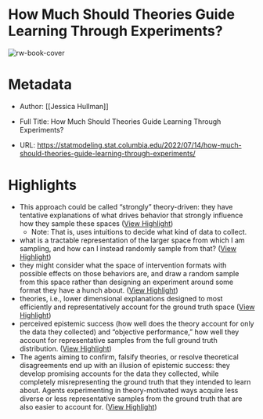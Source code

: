 # How Much Should Theories Guide Learning Through Experiments?

![rw-book-cover](https://readwise-assets.s3.amazonaws.com/static/images/article4.6bc1851654a0.png)

# Metadata
- Author: [[Jessica Hullman]]
- Full Title: How Much Should Theories Guide Learning Through Experiments?

- URL: https://statmodeling.stat.columbia.edu/2022/07/14/how-much-should-theories-guide-learning-through-experiments/

# Highlights
- This approach could be called “strongly” theory-driven: they have tentative explanations of what drives behavior that strongly influence how they sample these spaces ([View Highlight](https://read.readwise.io/read/01hzn0c73ytx1g37fqx1whs0mm))
    - Note: That is, uses intuitions to decide what kind of data to collect.
- what is a tractable representation of the larger space from which I am sampling, and how can I instead randomly sample from that? ([View Highlight](https://read.readwise.io/read/01hzn0brzfakb2cc91s7awwd4s))
- they might consider what the space of intervention formats with possible effects on those behaviors are, and draw a random sample from this space rather than designing an experiment around some format they have a hunch about. ([View Highlight](https://read.readwise.io/read/01hzn0e5fj7e9pdd6w4yc05gt7))
- theories, i.e., lower dimensional explanations designed to most efficiently and representatively account for the ground truth space ([View Highlight](https://read.readwise.io/read/01hzn0h3tt8whp3g4gtg8avkx2))
- perceived epistemic success (how well does the theory account for only the data they collected) and “objective performance,” how well they account for representative samples from the full ground truth distribution. ([View Highlight](https://read.readwise.io/read/01hzn0hfbmf0sq8r2bxqkptstz))
- The agents aiming to confirm, falsify theories, or resolve theoretical disagreements end up with an illusion of epistemic success: they develop promising accounts for the data they collected, while completely misrepresenting the ground truth that they intended to learn about. Agents experimenting in theory-motivated ways acquire less diverse or less representative samples from the ground truth that are also easier to account for. ([View Highlight](https://read.readwise.io/read/01hzn0kdf9qfvhv6hxn05tce52))
